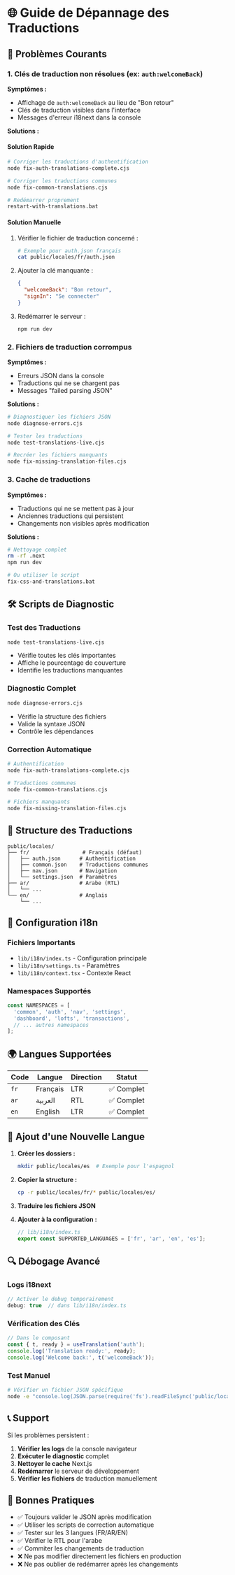 # 🌐 Guide de Dépannage des Traductions

## 🚨 Problèmes Courants

### 1. Clés de traduction non résolues (ex: `auth:welcomeBack`)

**Symptômes :**
- Affichage de `auth:welcomeBack` au lieu de "Bon retour"
- Clés de traduction visibles dans l'interface
- Messages d'erreur i18next dans la console

**Solutions :**

#### Solution Rapide
```bash
# Corriger les traductions d'authentification
node fix-auth-translations-complete.cjs

# Corriger les traductions communes
node fix-common-translations.cjs

# Redémarrer proprement
restart-with-translations.bat
```

#### Solution Manuelle
1. Vérifier le fichier de traduction concerné :
   ```bash
   # Exemple pour auth.json français
   cat public/locales/fr/auth.json
   ```

2. Ajouter la clé manquante :
   ```json
   {
     "welcomeBack": "Bon retour",
     "signIn": "Se connecter"
   }
   ```

3. Redémarrer le serveur :
   ```bash
   npm run dev
   ```

### 2. Fichiers de traduction corrompus

**Symptômes :**
- Erreurs JSON dans la console
- Traductions qui ne se chargent pas
- Messages "failed parsing JSON"

**Solutions :**
```bash
# Diagnostiquer les fichiers JSON
node diagnose-errors.cjs

# Tester les traductions
node test-translations-live.cjs

# Recréer les fichiers manquants
node fix-missing-translation-files.cjs
```

### 3. Cache de traductions

**Symptômes :**
- Traductions qui ne se mettent pas à jour
- Anciennes traductions qui persistent
- Changements non visibles après modification

**Solutions :**
```bash
# Nettoyage complet
rm -rf .next
npm run dev

# Ou utiliser le script
fix-css-and-translations.bat
```

## 🛠️ Scripts de Diagnostic

### Test des Traductions
```bash
node test-translations-live.cjs
```
- Vérifie toutes les clés importantes
- Affiche le pourcentage de couverture
- Identifie les traductions manquantes

### Diagnostic Complet
```bash
node diagnose-errors.cjs
```
- Vérifie la structure des fichiers
- Valide la syntaxe JSON
- Contrôle les dépendances

### Correction Automatique
```bash
# Authentification
node fix-auth-translations-complete.cjs

# Traductions communes
node fix-common-translations.cjs

# Fichiers manquants
node fix-missing-translation-files.cjs
```

## 📁 Structure des Traductions

```
public/locales/
├── fr/                 # Français (défaut)
│   ├── auth.json      # Authentification
│   ├── common.json    # Traductions communes
│   ├── nav.json       # Navigation
│   └── settings.json  # Paramètres
├── ar/                # Arabe (RTL)
│   └── ...
└── en/                # Anglais
    └── ...
```

## 🔧 Configuration i18n

### Fichiers Importants
- `lib/i18n/index.ts` - Configuration principale
- `lib/i18n/settings.ts` - Paramètres
- `lib/i18n/context.tsx` - Contexte React

### Namespaces Supportés
```typescript
const NAMESPACES = [
  'common', 'auth', 'nav', 'settings',
  'dashboard', 'lofts', 'transactions',
  // ... autres namespaces
];
```

## 🌍 Langues Supportées

| Code | Langue | Direction | Statut |
|------|--------|-----------|--------|
| `fr` | Français | LTR | ✅ Complet |
| `ar` | العربية | RTL | ✅ Complet |
| `en` | English | LTR | ✅ Complet |

## 🚀 Ajout d'une Nouvelle Langue

1. **Créer les dossiers :**
   ```bash
   mkdir public/locales/es  # Exemple pour l'espagnol
   ```

2. **Copier la structure :**
   ```bash
   cp -r public/locales/fr/* public/locales/es/
   ```

3. **Traduire les fichiers JSON**

4. **Ajouter à la configuration :**
   ```typescript
   // lib/i18n/index.ts
   export const SUPPORTED_LANGUAGES = ['fr', 'ar', 'en', 'es'];
   ```

## 🔍 Débogage Avancé

### Logs i18next
```javascript
// Activer le debug temporairement
debug: true  // dans lib/i18n/index.ts
```

### Vérification des Clés
```javascript
// Dans le composant
const { t, ready } = useTranslation('auth');
console.log('Translation ready:', ready);
console.log('Welcome back:', t('welcomeBack'));
```

### Test Manuel
```bash
# Vérifier un fichier JSON spécifique
node -e "console.log(JSON.parse(require('fs').readFileSync('public/locales/fr/auth.json', 'utf8')))"
```

## 📞 Support

Si les problèmes persistent :

1. **Vérifier les logs** de la console navigateur
2. **Exécuter le diagnostic** complet
3. **Nettoyer le cache** Next.js
4. **Redémarrer** le serveur de développement
5. **Vérifier les fichiers** de traduction manuellement

## 🎯 Bonnes Pratiques

- ✅ Toujours valider le JSON après modification
- ✅ Utiliser les scripts de correction automatique
- ✅ Tester sur les 3 langues (FR/AR/EN)
- ✅ Vérifier le RTL pour l'arabe
- ✅ Commiter les changements de traduction
- ❌ Ne pas modifier directement les fichiers en production
- ❌ Ne pas oublier de redémarrer après les changements